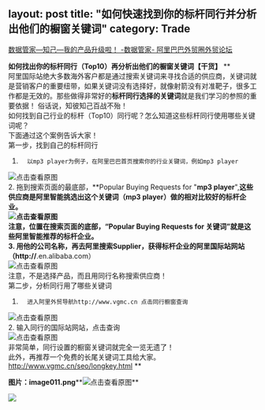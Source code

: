 layout: post
title: "如何快速找到你的标杆同行并分析出他们的橱窗关键词"
category: Trade
---

[数据管家—知己—我的产品升级啦！ -数据管家- 阿里巴巴外贸圈外贸论坛](http://waimaoquan.alibaba.com/bbs/read-htm-tid-2434037-1-fid-205.html)

**如何找出你的标杆同行（Top10）再分析出他们的橱窗关键词【干货】** **  
阿里国际站绝大多数海外客户都是通过搜索关键词来寻找合适的供应商，关键词就是营销客户的重要纽带，如果关键词没有选择好，就像射箭没有对准靶子，很多工作都是无效的。那些做得非常好的**标杆同行选择的关键词**就是我们学习的参照的重要依据！ 俗话说，知彼知己百战不殆！   
如何找到自己行业的标杆（Top10）同行呢？怎么知道这些标杆同行使用哪些关键词呢？   
下面通过这个案例告诉大家！   
第一步，找到自己的标杆同行   
1.       以mp3 player为例子，在阿里巴巴首页搜索你的行业关键词，例如mp3 player   
![](../resources/images/640  "点击查看原图")   
2.       拖到搜索页面的最底部，**Popular Buying Requests for "****mp3 player****",**这些供应商是阿里智能挑选出这个关键词（mp3 player）做的相对比较好的标杆企业。   
![](../resources/images/640  "点击查看原图")  
注意，位置在搜索页面的底部，“**Popular Buying Requests for** **关键词”就是这些阿里智能推荐的标杆企业。**   
3.       用他的公司名称，再去阿里搜索Supplier，获得标杆企业的阿里国际站网站（http://**.en.alibaba.com）   
![](../resources/images/640  "点击查看原图")  
注意，不是选择产品，而且用同行名称搜索供应商！   
第二步，分析同行用了哪些关键词   
1.       进入阿里外贸导航http://www.vgmc.cn 点击同行橱窗查询   
![](../resources/images/640  "点击查看原图")  
2.       输入同行的国际站网站，点击查询   
![](../resources/images/640  "点击查看原图")  
非常简单，同行设置的橱窗关键词就完全一览无遗了！   
此外，再推荐一个免费的长尾关键词工具给大家。   
http://www.vgmc.cn/seo/longkey.html   **

**图片：image011.png****![](../resources/images/640  "点击查看原图")**  

**![](../resources/images/640 )**